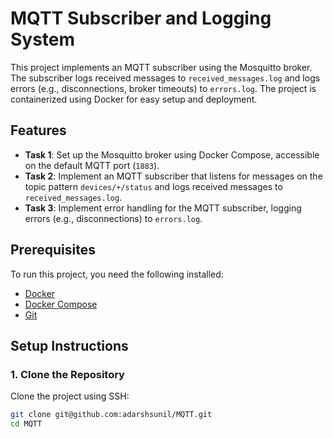 # MQTT Subscriber and Logging System

This project implements an MQTT subscriber using the Mosquitto broker. The subscriber logs received messages to `received_messages.log` and logs errors (e.g., disconnections, broker timeouts) to `errors.log`. The project is containerized using Docker for easy setup and deployment.

## Features

- **Task 1**: Set up the Mosquitto broker using Docker Compose, accessible on the default MQTT port (`1883`).
- **Task 2**: Implement an MQTT subscriber that listens for messages on the topic pattern `devices/+/status` and logs received messages to `received_messages.log`.
- **Task 3**: Implement error handling for the MQTT subscriber, logging errors (e.g., disconnections) to `errors.log`.

## Prerequisites

To run this project, you need the following installed:

- [Docker](https://docs.docker.com/get-docker/)
- [Docker Compose](https://docs.docker.com/compose/install/)
- [Git](https://git-scm.com/)

## Setup Instructions

### 1. Clone the Repository

Clone the project using SSH:

```bash
git clone git@github.com:adarshsunil/MQTT.git
cd MQTT
```
